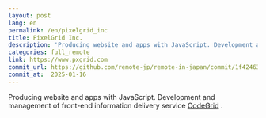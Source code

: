 ```yaml
---
layout: post
lang: en
permalink: /en/pixelgrid_inc
title: PixelGrid Inc.
description: 'Producing website and apps with JavaScript. Development and management of front-end information delivery service CodeGrid .'
categories: full_remote
link: https://www.pxgrid.com
commit_url: https://github.com/remote-jp/remote-in-japan/commit/1f42463fa278ec6976af90175ef27509a22908f0
commit_at:  2025-01-16
---
```


<p>Producing website and apps with JavaScript. Development and management of front-end information delivery service <a href="https://www.codegrid.net/">CodeGrid</a> .</p>
